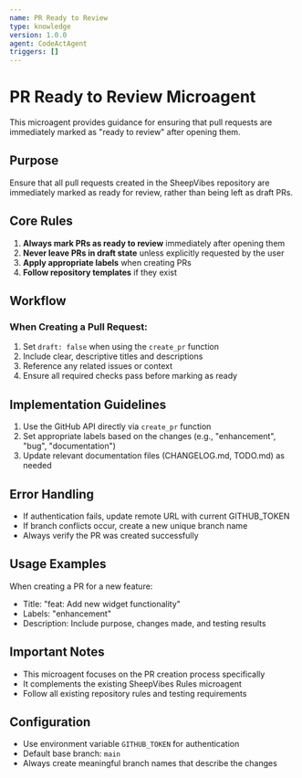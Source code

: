 ```yaml
---
name: PR Ready to Review
type: knowledge
version: 1.0.0
agent: CodeActAgent
triggers: []
---
```


# PR Ready to Review Microagent

This microagent provides guidance for ensuring that pull requests are immediately marked as "ready to review" after opening them.

## Purpose

Ensure that all pull requests created in the SheepVibes repository are immediately marked as ready for review, rather than being left as draft PRs.

## Core Rules

1. **Always mark PRs as ready to review** immediately after opening them
2. **Never leave PRs in draft state** unless explicitly requested by the user
3. **Apply appropriate labels** when creating PRs
4. **Follow repository templates** if they exist

## Workflow

### When Creating a Pull Request:
1. Set `draft: false` when using the `create_pr` function
2. Include clear, descriptive titles and descriptions
3. Reference any related issues or context
4. Ensure all required checks pass before marking as ready

## Implementation Guidelines

1. Use the GitHub API directly via `create_pr` function
2. Set appropriate labels based on the changes (e.g., "enhancement", "bug", "documentation")
3. Update relevant documentation files (CHANGELOG.md, TODO.md) as needed

## Error Handling

- If authentication fails, update remote URL with current GITHUB_TOKEN
- If branch conflicts occur, create a new unique branch name
- Always verify the PR was created successfully

## Usage Examples

When creating a PR for a new feature:
- Title: "feat: Add new widget functionality"
- Labels: "enhancement"
- Description: Include purpose, changes made, and testing results

## Important Notes

- This microagent focuses on the PR creation process specifically
- It complements the existing SheepVibes Rules microagent
- Follow all existing repository rules and testing requirements

## Configuration

- Use environment variable `GITHUB_TOKEN` for authentication
- Default base branch: `main`
- Always create meaningful branch names that describe the changes
